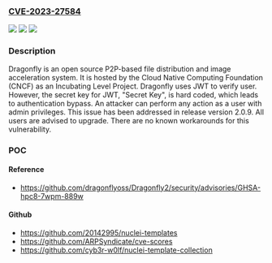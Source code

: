 ### [CVE-2023-27584](https://cve.mitre.org/cgi-bin/cvename.cgi?name=CVE-2023-27584)
![](https://img.shields.io/static/v1?label=Product&message=Dragonfly2&color=blue)
![](https://img.shields.io/static/v1?label=Version&message=%3D%20%3C%202.0.9%20&color=brighgreen)
![](https://img.shields.io/static/v1?label=Vulnerability&message=CWE-321%3A%20Use%20of%20Hard-coded%20Cryptographic%20Key&color=brighgreen)

### Description

Dragonfly is an open source P2P-based file distribution and image acceleration system. It is hosted by the Cloud Native Computing Foundation (CNCF) as an Incubating Level Project. Dragonfly uses JWT to verify user. However, the secret key for JWT, "Secret Key", is hard coded, which leads to authentication bypass. An attacker can perform any action as a user with admin privileges. This issue has been addressed in release version 2.0.9. All users are advised to upgrade. There are no known workarounds for this vulnerability.

### POC

#### Reference
- https://github.com/dragonflyoss/Dragonfly2/security/advisories/GHSA-hpc8-7wpm-889w

#### Github
- https://github.com/20142995/nuclei-templates
- https://github.com/ARPSyndicate/cve-scores
- https://github.com/cyb3r-w0lf/nuclei-template-collection

